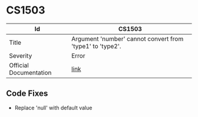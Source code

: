 # CS1503

| Id                     | CS1503                                                            |
| ---------------------- | ----------------------------------------------------------------- |
| Title                  | Argument 'number' cannot convert from 'type1' to 'type2'\.        |
| Severity               | Error                                                             |
| Official Documentation | [link](http://docs.microsoft.com/en-us/dotnet/csharp/misc/cs1503) |

## Code Fixes

* Replace 'null' with default value

